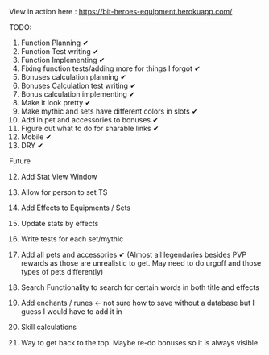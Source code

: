 View in action here : https://bit-heroes-equipment.herokuapp.com/

TODO:

1. Function Planning ✔
2. Function Test writing ✔
3. Function Implementing ✔
4. Fixing function tests/adding more for things I forgot ✔
5. Bonuses calculation planning ✔
6. Bonuses Calculation test writing ✔
7. Bonus calculation implementing ✔
8. Make it look pretty ✔
81. Make mythic and sets have different colors in slots ✔
82. Add in pet and accessories to bonuses ✔
9. Figure out what to do for sharable links ✔
10. Mobile ✔
11. DRY ✔

Future

12. Add Stat View Window
13. Allow for person to set TS
14. Add Effects to Equipments / Sets 
15. Update stats by effects
16. Write tests for each set/mythic


1. Add all pets and accessories ✔ (Almost all legendaries besides PVP rewards as those are unrealistic to get. May need to do urgoff and those types of pets differently)
2. Search Functionality to search for certain words in both title and effects
3. Add enchants / runes <- not sure how to save without a database but I guess I would have to add it in
4. Skill calculations
5. Way to get back to the top. Maybe re-do bonuses so it is always visible